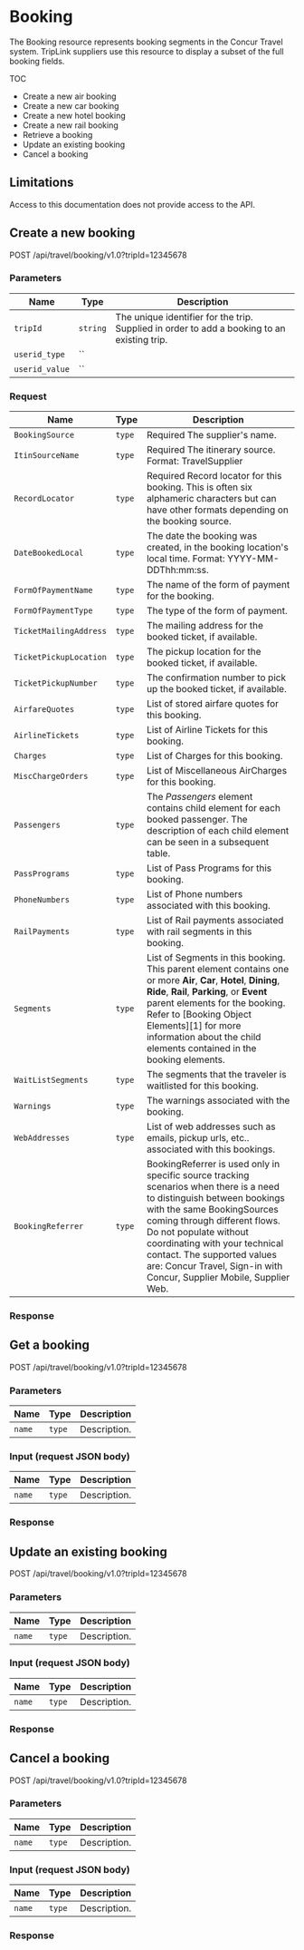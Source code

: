 # Booking
The Booking resource represents booking segments in the Concur Travel system. TripLink suppliers use this resource to display a subset of the full booking fields.

TOC
* Create a new air booking
* Create a new car booking
* Create a new hotel booking
* Create a new rail booking
* Retrieve a booking
* Update an existing booking
* Cancel a booking

## Limitations

Access to this documentation does not provide access to the API. 

## Create a new booking

POST /api/travel/booking/v1.0?tripId=12345678

### Parameters

Name | Type | Description
-----|------|--------------
`tripId`|`string` | The unique identifier for the trip. Supplied in order to add a booking to an existing trip.
`userid_type` | `` |
`userid_value` | `` |

### Request

Name | Type | Description
-----|------|--------------
`BookingSource`|`type` | Required The supplier's name.
`ItinSourceName`|`type` | Required The itinerary source. Format: TravelSupplier
`RecordLocator`|`type` | Required Record locator for this booking. This is often six alphameric characters but can have other formats depending on the booking source.
`DateBookedLocal`|`type` | The date the booking was created, in the booking location's local time. Format: YYYY-MM-DDThh:mm:ss.
`FormOfPaymentName`|`type` | The name of the form of payment for the booking.
`FormOfPaymentType`|`type` | The type of the form of payment.
`TicketMailingAddress` |`type` |  The mailing address for the booked ticket, if available.
`TicketPickupLocation` |`type` |   The pickup location for the booked ticket, if available.
`TicketPickupNumber` |`type` |   The confirmation number to pick up the booked ticket, if available.
`AirfareQuotes` |`type` |   List of stored airfare quotes for this booking.
`AirlineTickets` |`type` |   List of Airline Tickets for this booking.
`Charges` |`type` |   List of Charges for this booking.
`MiscChargeOrders` |`type` |   List of Miscellaneous AirCharges for this booking.
`Passengers` |`type` |  The *Passengers* element contains child element for each booked passenger. The description of each child element can be seen in a subsequent table.
`PassPrograms` |`type` |   List of Pass Programs for this booking.
`PhoneNumbers` |`type` |   List of Phone numbers associated with this booking.
`RailPayments` |`type` |   List of Rail payments associated with rail segments in this booking.
`Segments` |`type` |   List of Segments in this booking. This parent element contains one or more **Air**, **Car**, **Hotel**, **Dining**, **Ride**, **Rail**, **Parking**, or **Event** parent elements for the booking. Refer to [Booking Object Elements][1] for more information about the child elements contained in the booking elements.
`WaitListSegments` |`type` |  The segments that the traveler is waitlisted for this booking.
`Warnings` |`type` |  The warnings associated with the booking.
`WebAddresses` |`type` |  List of web addresses such as emails, pickup urls, etc.. associated with this bookings.
`BookingReferrer` |`type` |  BookingReferrer  is used only in specific source  tracking scenarios when there is a need to distinguish between bookings with the same BookingSources coming through different flows. Do not populate without coordinating with your technical contact. The supported values are: Concur Travel, Sign-in with Concur, Supplier Mobile, Supplier Web.


### Response

## Get a booking

POST /api/travel/booking/v1.0?tripId=12345678

### Parameters

Name | Type | Description
-----|------|--------------
`name`|`type` | Description.

### Input (request JSON body)

Name | Type | Description
-----|------|--------------
`name`|`type` | Description.

### Response

## Update an existing booking


POST /api/travel/booking/v1.0?tripId=12345678

### Parameters

Name | Type | Description
-----|------|--------------
`name`|`type` | Description.

### Input (request JSON body)

Name | Type | Description
-----|------|--------------
`name`|`type` | Description.

### Response

## Cancel a booking


POST /api/travel/booking/v1.0?tripId=12345678

### Parameters

Name | Type | Description
-----|------|--------------
`name`|`type` | Description.

### Input (request JSON body)

Name | Type | Description
-----|------|--------------
`name`|`type` | Description.

### Response
